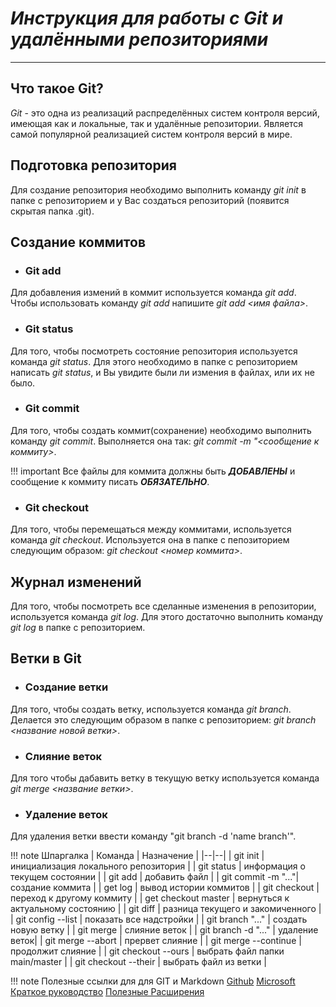 # ***Инструкция для работы с Git и удалёнными репозиториями***

***

## Что такое Git?

*Git* - это одна из реализаций распределённых систем контроля версий, имеющая как и локальные, так и удалённые репозитории. Является самой популярной реализацией систем контроля версий в мире.

## Подготовка репозитория

Для создание репозитория необходимо выполнить команду *git init*  в папке с репозиторием и у Вас создаться репозиторий (появится скрытая папка .git).

## Создание коммитов

* ### Git add

Для добавления измений в коммит используется команда *git add*. Чтобы использовать команду *git add* напишите *git add <имя файла>*.

* ### Git status

Для того, чтобы посмотреть состояние репозитория используется команда *git status*. Для этого необходимо в папке с репозиторием написать *git status*, и Вы увидите были ли измения в файлах, или их не было.

* ### Git commit

Для того, чтобы создать коммит(сохранение) необходимо выполнить команду *git commit*. Выполняется она так: *git commit -m "<сообщение к коммиту>*.

!!! important Все файлы для коммита должны быть ***ДОБАВЛЕНЫ*** и сообщение к коммиту писать ***ОБЯЗАТЕЛЬНО***.

* ### Git checkout

Для того, чтобы перемещаться между коммитами, используется команда *git checkout*. Используется она в папке с пепозиторием следующим образом: *git checkout <номер коммита>*.

## Журнал изменений

Для того, чтобы посмотреть все сделанные изменения в репозитории, используется команда *git log*. Для этого достаточно выполнить команду *git log* в папке с репозиторием.

## Ветки в Git

* ### Создание ветки

Для того, чтобы создать ветку, используется команда *git branch*. Делается это следующим образом в папке с репозиторием: *git branch <название новой ветки>*.

* ### Слияние веток

Для того чтобы дабавить ветку в текущую ветку используется команда *git merge <название ветки>*.

* ### Удаление веток

Для удаления ветки ввести команду "git branch -d 'name branch'".

!!! note Шпаргалка
    | Команда | Назначение |
    |--|--|
    | git init | инициализация локального репозитория |
    | git status | информация о текущем состоянии |
    | git add | добавить файл |
    | git commit -m "..."| создание коммита |
    | get log | вывод истории коммитов |
    | git checkout | переход к другому коммиту |
    | get checkout master | вернуться к актуальному состоянию |
    | git diff | разница текущего и закомиченного |
    | git config --list | показать все надстройки |
    | git branch "..." | создать новую ветку |
    | git merge | слияние веток |
    | git branch -d "..." | удаление веток|
    | git merge --abort | прервет слияние |
    | git merge --continue | продолжит слияние |
    | git checkout --ours | выбрать файл папки main/master |
    | git checkout --their | выбрать файл из ветки |

!!! note Полезные ссылки для для GIT и Markdown
    [Github](https://github.com/sandino/Markdown-Cheatsheet)
    [Microsoft](https://docs.microsoft.com/ru-ru/contribute/markdown-reference)
    [Краткое руководство](https://paulradzkov.com/2014/markdown_cheatsheet/)
    [Полезные Расширения](https://coderscat.com/awesome-vscode-extensions-for-markdown/)

